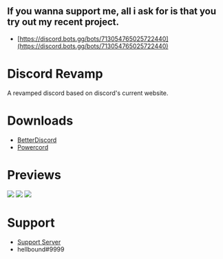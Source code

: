 ## If you wanna support me, all i ask for is that you try out my recent project.
- [https://discord.bots.gg/bots/713054765025722440](https://discord.bots.gg/bots/713054765025722440)

# Discord Revamp
A revamped discord based on discord's current website.

# Downloads
- [BetterDiscord](https://betterdiscord.net/ghdl?id=3316)
- [Powercord](https://github.com/hellbound1337/discord-revamp/blob/master/Discord%20Revamp.zip?raw=true)

# Previews
<img src="https://i.imgur.com/9OccKsz.png"/>
<img src="https://i.imgur.com/ZLKVQY6.png"/>
<img src="https://i.imgur.com/ZxIFZPb.png"/>

# Support 
- [Support Server](https://discord.gg/pCc7q4Z)
- hellbound#9999 

